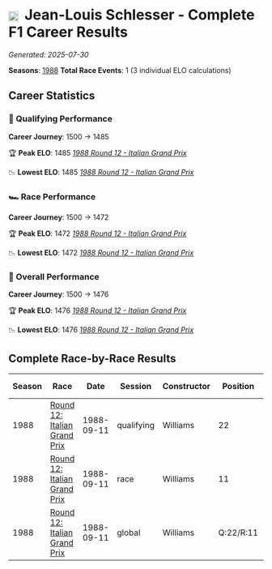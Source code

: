 # <img src="https://upload.wikimedia.org/wikipedia/commons/c/c3/Flag_of_France.svg" alt="France" width="20" height="auto" style="vertical-align: middle; margin-right: 5px;" onerror="this.outerHTML='🇫🇷'; this.style.marginRight='5px';"/> Jean-Louis Schlesser - Complete F1 Career Results

*Generated: 2025-07-30*

**Seasons**: [1988](../results/1988-season-report.md)
**Total Race Events**: 1 (3 individual ELO calculations)

## Career Statistics

### 🏁 Qualifying Performance
**Career Journey**: 1500 → 1485

🏆 **Peak ELO**: 1485
   *[1988 Round 12 - Italian Grand Prix](../results/1988-season-report.md#round-12-italian-grand-prix)*

📉 **Lowest ELO**: 1485
   *[1988 Round 12 - Italian Grand Prix](../results/1988-season-report.md#round-12-italian-grand-prix)*

### 🏎️ Race Performance
**Career Journey**: 1500 → 1472

🏆 **Peak ELO**: 1472
   *[1988 Round 12 - Italian Grand Prix](../results/1988-season-report.md#round-12-italian-grand-prix)*

📉 **Lowest ELO**: 1472
   *[1988 Round 12 - Italian Grand Prix](../results/1988-season-report.md#round-12-italian-grand-prix)*

### 🌟 Overall Performance
**Career Journey**: 1500 → 1476

🏆 **Peak ELO**: 1476
   *[1988 Round 12 - Italian Grand Prix](../results/1988-season-report.md#round-12-italian-grand-prix)*

📉 **Lowest ELO**: 1476
   *[1988 Round 12 - Italian Grand Prix](../results/1988-season-report.md#round-12-italian-grand-prix)*


## Complete Race-by-Race Results

| Season | Race | Date | Session | Constructor | Position | Starting ELO | ELO Change | Final ELO | Teammate |
|--------|------|------|---------|-------------|----------|--------------|------------|-----------|----------|
| 1988 | [Round 12: Italian Grand Prix](../results/1988-season-report.md#round-12-italian-grand-prix) | 1988-09-11 | qualifying | Williams | 22 | 1500 | -15 | 1485 | <img src="https://upload.wikimedia.org/wikipedia/commons/0/03/Flag_of_Italy.svg" alt="Italy" width="20" height="auto" style="vertical-align: middle; margin-right: 5px;" onerror="this.outerHTML='🇮🇹'; this.style.marginRight='5px';"/> Riccardo Patrese |
| 1988 | [Round 12: Italian Grand Prix](../results/1988-season-report.md#round-12-italian-grand-prix) | 1988-09-11 | race | Williams | 11 | 1500 | -28 | 1472 | <img src="https://upload.wikimedia.org/wikipedia/commons/0/03/Flag_of_Italy.svg" alt="Italy" width="20" height="auto" style="vertical-align: middle; margin-right: 5px;" onerror="this.outerHTML='🇮🇹'; this.style.marginRight='5px';"/> Riccardo Patrese |
| 1988 | [Round 12: Italian Grand Prix](../results/1988-season-report.md#round-12-italian-grand-prix) | 1988-09-11 | global | Williams | Q:22/R:11 | 1500 | -24 | 1476 | <img src="https://upload.wikimedia.org/wikipedia/commons/0/03/Flag_of_Italy.svg" alt="Italy" width="20" height="auto" style="vertical-align: middle; margin-right: 5px;" onerror="this.outerHTML='🇮🇹'; this.style.marginRight='5px';"/> Riccardo Patrese |

